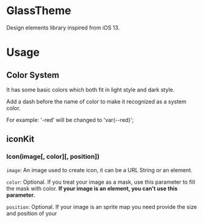 # GlassTheme

Design elements library inspired from iOS 13.

# Usage

## Color System

It has some basic colors which both fit in light style and dark style.

Add a dash before the name of color to make it recognized as a system color.

For example: '-red' will be changed to 'var(--red)';

## iconKit

### Icon(image[, color][, position])

`image`: An image used to create icon, it can be a URL String or an element.

`color`: Optional. If you treat your image as a mask, use this parameter to fill the mask with color. **If your image is an element, you can't use this parameter.**

`position`: Optional. If your image is an sprite map you need provide the size and position of your 
